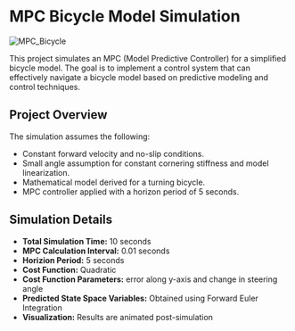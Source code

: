 # MPC Bicycle Model Simulation

![MPC_Bicycle](https://github.com/rishabh-bavithran/MPC-Bicycle-Model/assets/145865695/08ea369a-752f-4846-b601-bc4958ae2137)

This project simulates an MPC (Model Predictive Controller) for a simplified bicycle model. The goal is to implement a control system that can effectively navigate a bicycle model based on predictive modeling and control techniques.

## Project Overview

The simulation assumes the following:
- Constant forward velocity and no-slip conditions.
- Small angle assumption for constant cornering stiffness and model linearization.
- Mathematical model derived for a turning bicycle.
- MPC controller applied with a horizon period of 5 seconds.

## Simulation Details

- **Total Simulation Time:** 10 seconds
- **MPC Calculation Interval:** 0.01 seconds
- **Horizion Period:** 5 seconds 
- **Cost Function:** Quadratic
- **Cost Function Parameters:** error along y-axis and change in steering angle
- **Predicted State Space Variables:** Obtained using Forward Euler Integration
- **Visualization:** Results are animated post-simulation
